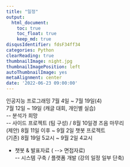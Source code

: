 ```yaml
---
title: "일정"  
output:  
  html_document:  
    toc: true  
    toc_float: true  
    keep_md: true  
disqusIdentifier: fdsF34ff34
categories: Python
clearReading: true
thumbnailImage: night.jpg
thumbnailImagePosition: left
autoThumbnailImage: yes
metaAlignment: center
date: '2022-06-23 09:00:00' 
---
```



인공지능 프로그래밍 7월 4일 ~ 7월 19일(4)  
 7월 12일 ~ 19일 (캐글 대회, 개인별 실습)  
-- 분석가 희망  
-- 사이드 프로젝트 (팀 구성) / 8월 10일경 즈음 마무리  
(제안) 8월 11일 이후 ~ 9월 2일 챗봇 프로젝트  
(기존) 8월 19일 5교시 ~ 9월 2일 4교시  
   + 챗봇 & 발표자료 ( --> 면접자료)  
-- 시스템 구축 / 플랫폼 개발 (강의 일정 일부 단축)  

<!-- excerpt -->